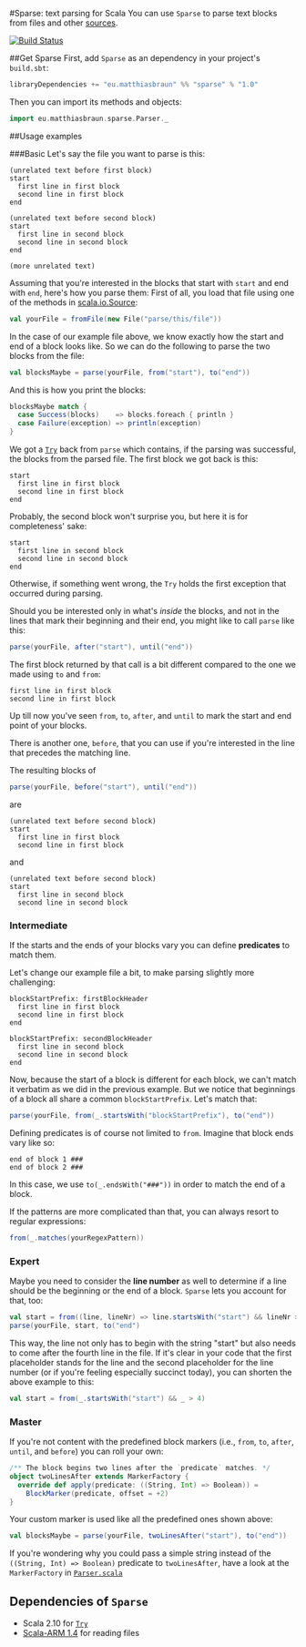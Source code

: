 #Sparse: text parsing for Scala
You can use `Sparse` to parse text blocks from files and other [sources](http://www.scala-lang.org/api/current/index.html#scala.io.Source).

[![Build Status](https://travis-ci.org/mb720/sparse.svg?branch=master)](https://travis-ci.org/mb720/sparse)

##Get Sparse
First, add `Sparse` as an dependency in your project's `build.sbt`:

```scala
libraryDependencies += "eu.matthiasbraun" %% "sparse" % "1.0"
```

Then you can import its methods and objects:
```scala
import eu.matthiasbraun.sparse.Parser._
```

##Usage examples

###Basic
Let's say the file you want to parse is this:

    (unrelated text before first block)
    start
      first line in first block
      second line in first block
    end

    (unrelated text before second block)
    start
      first line in second block
      second line in second block
    end

    (more unrelated text)

Assuming that you're interested in the blocks that start with `start` and end with `end`, here's how you parse them:
First of all, you load that file using one of the methods in [scala.io.Source](http://www.scala-lang.org/api/current/index.html#scala.io.Source$):
```scala
val yourFile = fromFile(new File("parse/this/file"))
```

In the case of our example file above, we know exactly how the start and end of a block looks like. So we can do the following to parse the two blocks from the file:

```scala
val blocksMaybe = parse(yourFile, from("start"), to("end"))
```

And this is how you print the blocks:


```scala
blocksMaybe match {
  case Success(blocks)    => blocks.foreach { println }
  case Failure(exception) => println(exception)
}
```
We got a [`Try`](http://www.scala-lang.org/api/current/index.html#scala.util.Try) back from `parse` which contains, if the parsing was successful, the blocks from the parsed file.
The first block we got back is this:

    start
      first line in first block
      second line in first block
    end

Probably, the second block won't surprise you, but here it is for completeness' sake:

    start
      first line in second block
      second line in second block
    end

Otherwise, if something went wrong, the `Try` holds the first exception that occurred during parsing.

Should you be interested only in what's *inside* the blocks, and not in the lines that mark their beginning and their end, you might like to call `parse` like this:

```scala
parse(yourFile, after("start"), until("end"))
```

The first block returned by that call is a bit different compared to the one we made using `to` and `from`:

    first line in first block
    second line in first block

Up till now you've seen `from`, `to`, `after`, and `until` to mark the start and end point of your blocks.

There is another one, `before`, that you can use if you're interested in the line that precedes the matching line.

The resulting blocks of
```scala
parse(yourFile, before("start"), until("end"))
```
are

    (unrelated text before second block)
    start
      first line in first block
      second line in first block
and

    (unrelated text before second block)
    start
      first line in second block
      second line in second block

### Intermediate
If the starts and the ends of your blocks vary you can define __predicates__ to match them.

Let's change our example file a bit, to make parsing slightly more challenging:

    blockStartPrefix: firstBlockHeader
      first line in first block
      second line in first block
    end

    blockStartPrefix: secondBlockHeader
      first line in second block
      second line in second block
    end

Now, because the start of a block is different for each block, we can't match it verbatim as we did in the previous example. But we notice that beginnings of a block all share a common `blockStartPrefix`. Let's match that:

```scala
parse(yourFile, from(_.startsWith("blockStartPrefix"), to("end"))
```

Defining predicates is of course not limited to `from`. Imagine that block ends vary like so:

    end of block 1 ###
    end of block 2 ###

In this case, we use `to(_.endsWith("###"))` in order to match the end of a block.

If the patterns are more complicated than that, you can always resort to regular expressions:

```scala
from(_.matches(yourRegexPattern))
```
### Expert
Maybe you need to consider the __line number__ as well to determine if a line should be the beginning or the end of a block. `Sparse` lets you account for that, too:

```scala
val start = from((line, lineNr) => line.startsWith("start") && lineNr > 4)
parse(yourFile, start, to("end")
```
This way, the line not only has to begin with the string "start" but also needs to come after the fourth line in the file.
 If it's clear in your code that the first placeholder stands for the line and the second placeholder for the line number (or if you're feeling especially succinct today), you can shorten the above example to this:

```scala
val start = from(_.startsWith("start") && _ > 4)
```
### Master
If you're not content with the predefined block markers (i.e., `from`, `to`, `after`, `until`, and `before`) you can roll your own:
```scala
/** The block begins two lines after the `predicate` matches. */
object twoLinesAfter extends MarkerFactory {
  override def apply(predicate: ((String, Int) => Boolean)) =
    BlockMarker(predicate, offset = +2)
}
```
Your custom marker is used like all the predefined ones shown above:
```scala
val blocksMaybe = parse(yourFile, twoLinesAfter("start"), to("end"))
```

If you're wondering why you could pass a simple string instead of the `((String, Int) => Boolean)` predicate to `twoLinesAfter`, have a look at the `MarkerFactory` in [`Parser.scala`](https://github.com/mb720/sparse/blob/master/src/main/scala/eu/matthiasbraun/sparse/Parser.scala)

## Dependencies of `Sparse`
* Scala 2.10 for [`Try`](http://www.scala-lang.org/api/current/index.html#scala.util.Try)
* [Scala-ARM 1.4](http://jsuereth.com/scala-arm/) for reading files
